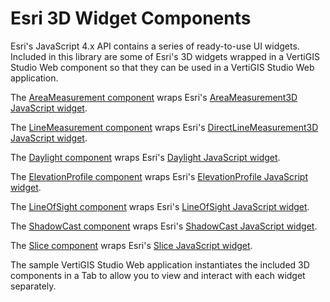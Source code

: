 # Esri 3D Widget Components

Esri's JavaScript 4.x API contains a series of ready-to-use UI widgets. Included in this library are some of Esri's 3D widgets wrapped in a VertiGIS Studio Web component so that they can be used in a VertiGIS Studio Web application.

The [AreaMeasurement component](src\components\AreaMeasurement\AreaMeasurement.tsx) wraps Esri's [AreaMeasurement3D JavaScript widget](https://developers.arcgis.com/javascript/latest/api-reference/esri-widgets-AreaMeasurement3D.html).

The [LineMeasurement component](src\components\LineMeasurement\LineMeasurement.tsx) wraps Esri's [DirectLineMeasurement3D JavaScript widget](https://developers.arcgis.com/javascript/latest/api-reference/esri-widgets-DirectLineMeasurement3D.html).

The [Daylight component](src\components\Daylight\Daylight.tsx) wraps Esri's [Daylight JavaScript widget](https://developers.arcgis.com/javascript/latest/api-reference/esri-widgets-Daylight.html).

The [ElevationProfile component](src\components\ElevationProfile\ElevationProfile.tsx) wraps Esri's [ElevationProfile JavaScript widget](https://developers.arcgis.com/javascript/latest/api-reference/esri-widgets-ElevationProfile.html).

The [LineOfSight component](src\components\LineOfSight\LineOfSight.tsx) wraps Esri's [LineOfSight JavaScript widget](https://developers.arcgis.com/javascript/latest/api-reference/esri-widgets-LineOfSight.html).

The [ShadowCast component](src\components\ShadowCast\ShadowCast.tsx) wraps Esri's [ShadowCast JavaScript widget](https://developers.arcgis.com/javascript/latest/api-reference/esri-widgets-ShadowCast.html).

The [Slice component](src\components\Slice\Slice.tsx) wraps Esri's [Slice JavaScript widget](https://developers.arcgis.com/javascript/latest/api-reference/esri-widgets-Slice.html).

The sample VertiGIS Studio Web application instantiates the included 3D components in a Tab to allow you to view and interact with each widget separately.

